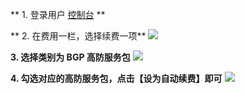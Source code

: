 ** 1. 登录用户 [控制台]() **

** 2. 在费用一栏，选择续费一项**
  ![](https://main.qcloudimg.com/raw/4f1229bf8e781332ec9d180f4bbfaa18.png)
	
**3. 选择类别为 BGP 高防服务包**
  ![](https://main.qcloudimg.com/raw/22c9147fb5ff512b8d263cd12abd72a4.png)

**4. 勾选对应的高防服务包，点击【设为自动续费】即可**
![](https://main.qcloudimg.com/raw/ac19168e62a59ceb89bcc133dda38559.png)